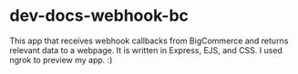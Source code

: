 # dev-docs-webhook-bc

This app that receives webhook callbacks from BigCommerce and returns relevant data to a webpage. It is written in Express, EJS, and CSS. I used ngrok to preview my app. :)
